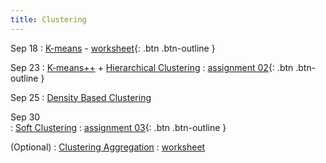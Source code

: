 ```yaml
---
title: Clustering
---
```


Sep 18
: [K-means](https://github.com/gallettilance/CS506-Fall2024/raw/main/lecture_03/03_Clustering_Kmeans.pdf) - [worksheet](https://github.com/gallettilance/CS506-Fall2024/blob/main/lecture_03/worksheet_03.ipynb){: .btn .btn-outline }

Sep 23 
: [K-means++](https://github.com/gallettilance/CS506-Fall2024/raw/main/lecture_06/06_Kmeans++.pdf) + [Hierarchical Clustering](https://github.com/gallettilance/CS506-Fall2024/raw/main/lecture_06/06_Hierarchical_Clustering.pdf) 
  : [assignment 02](#){: .btn .btn-outline } 

Sep 25 
: [Density Based Clustering](https://github.com/gallettilance/CS506-Fall2024/raw/main/lecture_07/07_Density_Based_Clustering.pdf) 

Sep 30  
: [Soft Clustering](https://github.com/gallettilance/CS506-Fall2024/raw/main/lecture_08/08_Soft_Clustering.pdf) 
  : [assignment 03](#){: .btn .btn-outline } 

(Optional) 
: [Clustering Aggregation](https://github.com/gallettilance/CS506-Fall2024/raw/main/lecture_09/09_Clustering_Aggregation.pdf) 
  : [worksheet](https://github.com/gallettilance/CS506-Fall2024/blob/main/lecture_09/worksheet_09.ipynb)  
